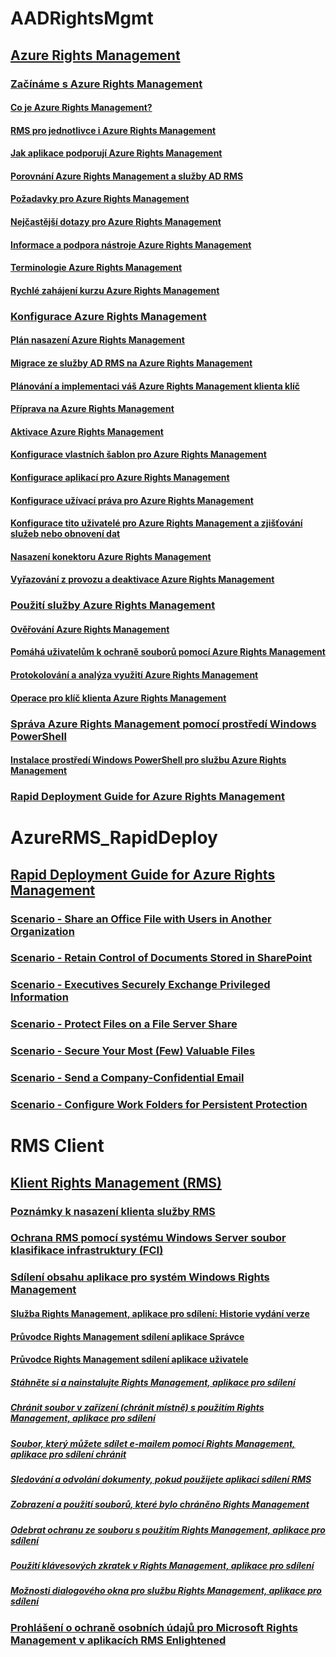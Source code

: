 # AADRightsMgmt
## [Azure Rights Management](Azure_Rights_Management.md)
### [Začínáme s Azure Rights Management](Getting_Started_with_Azure_Rights_Management.md)
#### [Co je Azure Rights Management?](What_is_Azure_Rights_Management_.md)
#### [RMS pro jednotlivce i Azure Rights Management](RMS_for_Individuals_and_Azure_Rights_Management.md)
#### [Jak aplikace podporují Azure Rights Management](How_Applications_Support_Azure_Rights_Management.md)
#### [Porovnání Azure Rights Management a služby AD RMS](Comparing_Azure_Rights_Management_and_AD_RMS.md)
#### [Požadavky pro Azure Rights Management](Requirements_for_Azure_Rights_Management.md)
#### [Nejčastější dotazy pro Azure Rights Management](Frequently_Asked_Questions_for_Azure_Rights_Management.md)
#### [Informace a podpora nástroje Azure Rights Management](Information_and_Support_for_Azure_Rights_Management.md)
#### [Terminologie Azure Rights Management](Terminology_for_Azure_Rights_Management.md)
#### [Rychlé zahájení kurzu Azure Rights Management](Quick_Start_Tutorial_for_Azure_Rights_Management.md)
### [Konfigurace Azure Rights Management](Configuring_Azure_Rights_Management.md)
#### [Plán nasazení Azure Rights Management](Azure_Rights_Management_Deployment_Roadmap.md)
#### [Migrace ze služby AD RMS na Azure Rights Management](Migrating_from_AD_RMS_to_Azure_Rights_Management.md)
#### [Plánování a implementaci váš Azure Rights Management klienta klíč](Planning_and_Implementing_Your_Azure_Rights_Management_Tenant_Key.md)
#### [Příprava na Azure Rights Management](Preparing_for_Azure_Rights_Management.md)
#### [Aktivace Azure Rights Management](Activating_Azure_Rights_Management.md)
#### [Konfigurace vlastních šablon pro Azure Rights Management](Configuring_Custom_Templates_for_Azure_Rights_Management.md)
#### [Konfigurace aplikací pro Azure Rights Management](Configuring_Applications_for_Azure_Rights_Management.md)
#### [Konfigurace užívací práva pro Azure Rights Management](Configuring_Usage_Rights_for_Azure_Rights_Management.md)
#### [Konfigurace tito uživatelé pro Azure Rights Management a zjišťování služeb nebo obnovení dat](Configuring_Super_Users_for_Azure_Rights_Management_and_Discovery_Services_or_Data_Recovery.md)
#### [Nasazení konektoru Azure Rights Management](Deploying_the_Azure_Rights_Management_Connector.md)
#### [Vyřazování z provozu a deaktivace Azure Rights Management](Decommissioning_and_Deactivating_Azure_Rights_Management.md)
### [Použití služby Azure Rights Management](Using_Azure_Rights_Management.md)
#### [Ověřování Azure Rights Management](Verifying_Azure_Rights_Management.md)
#### [Pomáhá uživatelům k ochraně souborů pomocí Azure Rights Management](Helping_Users_to_Protect_Files_by_Using_Azure_Rights_Management.md)
#### [Protokolování a analýza využití Azure Rights Management](Logging_and_Analyzing_Azure_Rights_Management_Usage.md)
#### [Operace pro klíč klienta Azure Rights Management](Operations_for_Your_Azure_Rights_Management_Tenant_Key.md)
### [Správa Azure Rights Management pomocí prostředí Windows PowerShell](Administering_Azure_Rights_Management_by_Using_Windows_PowerShell.md)
#### [Instalace prostředí Windows PowerShell pro službu Azure Rights Management](Installing_Windows_PowerShell_for_Azure_Rights_Management.md)
### [Rapid Deployment Guide for Azure Rights Management](Rapid_Deployment_Guide_for_Azure_Rights_Management.md)
# AzureRMS_RapidDeploy
## [Rapid Deployment Guide for Azure Rights Management](Rapid_Deployment_Guide_for_Azure_Rights_Management.md)
### [Scenario - Share an Office File with Users in Another Organization](Scenario_-_Share_an_Office_File_with_Users_in_Another_Organization.md)
### [Scenario - Retain Control of Documents Stored in SharePoint](Scenario_-_Retain_Control_of_Documents_Stored_in_SharePoint.md)
### [Scenario - Executives Securely Exchange Privileged Information](Scenario_-_Executives_Securely_Exchange_Privileged_Information.md)
### [Scenario - Protect Files on a File Server Share](Scenario_-_Protect_Files_on_a_File_Server_Share.md)
### [Scenario - Secure Your Most (Few) Valuable Files](Scenario_-_Secure_Your_Most__Few__Valuable_Files.md)
### [Scenario - Send a Company-Confidential Email](Scenario_-_Send_a_Company-Confidential_Email.md)
### [Scenario - Configure Work Folders for Persistent Protection](Scenario_-_Configure_Work_Folders_for_Persistent_Protection.md)
# RMS Client
## [Klient Rights Management (RMS)](Rights_Management__RMS__Client.md)
### [Poznámky k nasazení klienta služby RMS](RMS_Client_Deployment_Notes.md)
### [Ochrana RMS pomocí systému Windows Server soubor klasifikace infrastruktury (FCI)](RMS_Protection_with_Windows_Server_File_Classification_Infrastructure__FCI_.md)
### [Sdílení obsahu aplikace pro systém Windows Rights Management](Rights_Management_Sharing_Application_for_Windows.md)
#### [Služba Rights Management, aplikace pro sdílení: Historie vydání verze](Rights_Management_sharing_application__Version_release_history.md)
#### [Průvodce Rights Management sdílení aplikace Správce](Rights_Management_sharing_application_administrator_guide.md)
#### [Průvodce Rights Management sdílení aplikace uživatele](Rights_Management_sharing_application_user_guide.md)
##### [Stáhněte si a nainstalujte Rights Management, aplikace pro sdílení](Download_and_install_the_Rights_Management_sharing_application.md)
##### [Chránit soubor v zařízení (chránit místně) s použitím Rights Management, aplikace pro sdílení](Protect_a_file_on_a_device__protect_in-place__by_using_the_Rights_Management_sharing_application.md)
##### [Soubor, který můžete sdílet e-mailem pomocí Rights Management, aplikace pro sdílení chránit](Protect_a_file_that_you_share_by_email_by_using_the_Rights_Management_sharing_application.md)
##### [Sledování a odvolání dokumenty, pokud použijete aplikaci sdílení RMS](Track_and_revoke_your_documents_when_you_use_the_RMS_sharing_application.md)
##### [Zobrazení a použití souborů, které bylo chráněno Rights Management](View_and_use_files_that_have_been_protected_by_Rights_Management.md)
##### [Odebrat ochranu ze souboru s použitím Rights Management, aplikace pro sdílení](Remove_protection_from_a_file_by_using_the_Rights_Management_sharing_application.md)
##### [Použití klávesových zkratek v Rights Management, aplikace pro sdílení](Use_keyboard_shortcuts_in_the_Rights_Management_sharing_application.md)
##### [Možnosti dialogového okna pro službu Rights Management, aplikace pro sdílení](Dialog_box_options_for_the_Rights_Management_sharing_application.md)
### [Prohlášení o ochraně osobních údajů pro Microsoft Rights Management v aplikacích RMS Enlightened](Privacy_Statement_for_Microsoft_Rights_Management_in_RMS-Enlightened_Applications.md)
